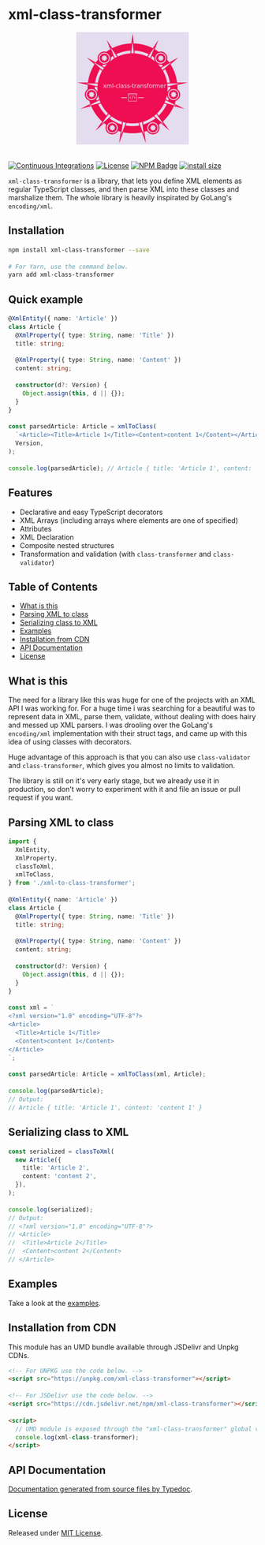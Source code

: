 # xml-class-transformer

<div align="center">
  <a href="https://github.com/Edgar-P-yan/xml-class-transformer">
    <img src="https://raw.githubusercontent.com/Edgar-P-yan/xml-class-transformer/main/assets/icon.png" width="228" height="228">
  </a>
  <br>
  <br>
</div>

[![Continuous Integrations](https://github.com/Edgar-P-Yan/xml-class-transformer/actions/workflows/continuous-integrations.yaml/badge.svg?branch=main)](https://github.com/Edgar-P-Yan/xml-class-transformer/actions/workflows/continuous-integrations.yaml)
[![License](https://badgen.net/github/license/Edgar-P-Yan/xml-class-transformer)](./LICENSE)
[![NPM Badge](https://badge.fury.io/js/xml-class-transformer.svg)](https://badge.fury.io/js/xml-class-transformer)
[![install size](https://packagephobia.com/badge?p=xml-class-transformer)](https://packagephobia.com/result?p=xml-class-transformer)

`xml-class-transformer` is a library, that lets you define XML elements as regular TypeScript classes, and then parse XML into these classes and marshalize them. The whole library is heavily inspirated by GoLang's `encoding/xml`.

## Installation

```sh
npm install xml-class-transformer --save

# For Yarn, use the command below.
yarn add xml-class-transformer
```

## Quick example

```ts
@XmlEntity({ name: 'Article' })
class Article {
  @XmlProperty({ type: String, name: 'Title' })
  title: string;

  @XmlProperty({ type: String, name: 'Content' })
  content: string;

  constructor(d?: Version) {
    Object.assign(this, d || {});
  }
}

const parsedArticle: Article = xmlToClass(
  `<Article><Title>Article 1</Title><Content>content 1</Content></Article>`,
  Version,
);

console.log(parsedArticle); // Article { title: 'Article 1', content: 'content 1' }
```

## Features

- Declarative and easy TypeScript decorators
- XML Arrays (including arrays where elements are one of specified)
- Attributes
- XML Declaration
- Composite nested structures
- Transformation and validation (with `class-transformer` and `class-validator`)

## Table of Contents

- [What is this](#what-is-this)
- [Parsing XML to class](#parsing-xml-to-class)
- [Serializing class to XML](#serializing-class-to-xml)
- [Examples](#examples)
- [Installation from CDN](#installation-from-cdn)
- [API Documentation](#api-documentation)
- [License](#license)

## What is this

The need for a library like this was huge for one of the projects with an XML API I was working for. For a huge time i was searching for a beautiful was to represent data in XML, parse them, validate, without dealing with does hairy and messed up XML parsers. I was drooling over the GoLang's `encoding/xml` implementation with their struct tags, and came up with this idea of using classes with decorators.

Huge advantage of this approach is that you can also use `class-validator` and `class-transformer`, which gives you almost no limits to validation.

The library is still on it's very early stage, but we already use it in production, so don't worry to experiment with it and file an issue or pull request if you want.

## Parsing XML to class

```typescript
import {
  XmlEntity,
  XmlProperty,
  classToXml,
  xmlToClass,
} from './xml-to-class-transformer';

@XmlEntity({ name: 'Article' })
class Article {
  @XmlProperty({ type: String, name: 'Title' })
  title: string;

  @XmlProperty({ type: String, name: 'Content' })
  content: string;

  constructor(d?: Version) {
    Object.assign(this, d || {});
  }
}

const xml = `
<?xml version="1.0" encoding="UTF-8"?>
<Article>
  <Title>Article 1</Title>
  <Content>content 1</Content>
</Article>
`;

const parsedArticle: Article = xmlToClass(xml, Article);

console.log(parsedArticle);
// Output:
// Article { title: 'Article 1', content: 'content 1' }
```

## Serializing class to XML

```typescript
const serialized = classToXml(
  new Article({
    title: 'Article 2',
    content: 'content 2',
  }),
);

console.log(serialized);
// Output:
// <?xml version="1.0" encoding="UTF-8"?>
// <Article>
//  <Title>Article 2</Title>
//  <Content>content 2</Content>
// </Article>
```

## Examples

Take a look at the [examples](./examples).

## Installation from CDN

This module has an UMD bundle available through JSDelivr and Unpkg CDNs.

```html
<!-- For UNPKG use the code below. -->
<script src="https://unpkg.com/xml-class-transformer"></script>

<!-- For JSDelivr use the code below. -->
<script src="https://cdn.jsdelivr.net/npm/xml-class-transformer"></script>

<script>
  // UMD module is exposed through the "xml-class-transformer" global variable.
  console.log(xml-class-transformer);
</script>
```

## API Documentation

[Documentation generated from source files by Typedoc](./docs/README.md).

## License

Released under [MIT License](./LICENSE).

